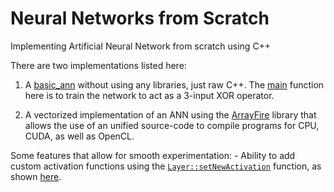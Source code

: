 # Neural Networks from Scratch
Implementing Artificial Neural Network from scratch using C++

There are two implementations listed here:
1) A [basic_ann](https://github.com/codebuddha/Neural_Networks_from_Scratch/blob/master/basic_ann.cpp) without using any libraries, just raw C++. The [main](https://github.com/codebuddha/Neural_Networks_from_Scratch/blob/55c7b0e9a8a3571a726ab744151ba351a4840dfb/basic_ann.cpp#L191) function here is to train the network to act as a 3-input XOR operator.

2) A vectorized implementation of an ANN using the [ArrayFire](http://arrayfire.org/docs/index.htm) library that allows the use of an unified source-code to compile programs for CPU, CUDA, as well as OpenCL.

Some features that allow for smooth experimentation:
    - Ability to add custom activation functions using the [`Layer::setNewActivation`]() function, as shown [here]().